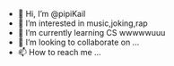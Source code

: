 - 👋 Hi, I’m @pipiKail
- 👀 I’m interested in music,joking,rap
- 🌱 I’m currently learning CS wwwwwuuu
- 💞️ I’m looking to collaborate on ...
- 📫 How to reach me ...

<!---
pipiKail/pipiKail is a ✨ special ✨ repository because its `README.md` (this file) appears on your GitHub profile.
You can click the Preview link to take a look at your changes.
--->
